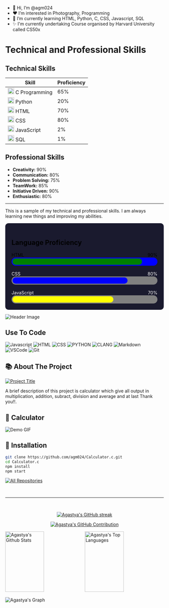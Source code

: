 - 👋 Hi, I’m @agm024
- ❤️ I’m interested in Photography, Programming
- 🌱 I’m currently learning HTML, Python, C, CSS, Javascript, SQL
- ✨ I'm currently undertaking Course organised by Harvard University called CS50x
<!---
agm024/agm024 is a ✨ special ✨ repository because its `README.md` (this file) appears on your GitHub profile.
You can click the Preview link to take a look at your changes.👀 
--->
#  Technical and Professional Skills

## Technical Skills

| Skill | Proficiency |
|---|---|
| <img src="https://cdn.jsdelivr.net/gh/devicons/devicon@latest/icons/c/c-original.svg" width ="20" height="20" /> C Programming | 65% |
| <img src="https://cdn.jsdelivr.net/gh/devicons/devicon@latest/icons/python/python-original.svg" width="20" height="20"/> Python | 20% |
| <img src="https://cdn.jsdelivr.net/gh/devicons/devicon@latest/icons/html5/html5-original.svg" width="20" height="20"/> HTML | 70% |
| <img src="https://cdn.jsdelivr.net/gh/devicons/devicon/icons/css3/css3-original.svg" width="20" height="20"/> CSS | 80% |
| <img src="https://cdn.jsdelivr.net/gh/devicons/devicon/icons/javascript/javascript-original.svg" width="20" height="20"/> JavaScript | 2% |
| <img src="https://cdn.jsdelivr.net/gh/devicons/devicon/icons/azuresqldatabase/azuresqldatabase-original.svg" width="20" height="20"/> SQL | 1% |

## Professional Skills

* **Creativity:** 90%
* **Communication:** 80%
* **Problem Solving:** 75%
* **TeamWork:** 85%
* **Initiative Driven:** 90%
* **Enthusiastic:** 80% 

---

This is a sample of my technical and professional skills. I am always learning new things and improving my abilities.
<div style="background-color:#1a1a2e; padding: 20px; border-radius: 10px;">
  <h2 style="color:black;">Language Proficiency</h2>
  <div style="color:black;">HTML <span style="float:right;">90%</span></div>
  <div style="background-color:blue; border-radius: 13px; padding: 3px;">
    <div style="background-color:green; width:90%; height:20px; border-radius:10px;"></div>
  </div>
  <br>
  <div style="color:white;">CSS <span style="float:right;">80%</span></div>
  <div style="background-color:grey; border-radius: 13px; padding: 3px;">
    <div style="background-color:blue; width:80%; height:20px; border-radius:10px;"></div>
  </div>
  <br>
  <div style="color:white;">JavaScript <span style="float:right;">70%</span></div>
  <div style="background-color:grey; border-radius: 13px; padding: 3px;">
    <div style="background-color:yellow; width:70%; height:20px; border-radius:10px;"></div>
  </div>
</div>

![Header Image](https://via.placeholder.com/1000x300.png?text=Header+Image)

## Use To Code

![Javascript](https://img.shields.io/badge/Javascript-F0DB4F?style=for-the-badge&labelColor=black&logo=javascript&logoColor=F0DB4F)
![HTML](https://img.shields.io/badge/HTML-E34F26?style=for-the-badge&logo=html5&logoColor=white)
![CSS](https://img.shields.io/badge/CSS-1572B6?style=for-the-badge&logo=css3&logoColor=white)
![PYTHON](https://img.shields.io/badge/python-1572B6?style=for-the-badge&logo=python&logoColor=white)
![CLANG](https://img.shields.io/badge/Clang-1572B6?style=for-the-badge&logo=C&logoColor=white)
![Markdown](https://img.shields.io/badge/Markdown-000000?style=for-the-badge&logo=markdown&logoColor=white)
![VSCode](https://img.shields.io/badge/Visual_Studio-0078d7?style=for-the-badge&logo=visual%20studio&logoColor=white)
![Git](https://img.shields.io/badge/Git-F05032?style=for-the-badge&logo=git&logoColor=white)
<br/>

## 📚 About The Project

[![Project Title](https://img.shields.io/badge/Project%20Title-Calculator%20-blue)](https://github.com/agm024/Calculator.c)

A brief description of this project is calculator which give all output in multiplication, addition, subract, division and average and at last Thank you!!.

## 🚀 Calculator

![Demo GIF](https://github.com/agm024/agm024/assets/161752478/2a5723ff-25b6-4ed4-830a-df9b9a661bea)



## 🔧 Installation

```bash
git clone https://github.com/agm024/Calculator.c.git
cd Calculator.c
npm install
npm start
```

<p align="left">
  <a href="https://github.com/agm024?tab=repositories" target="_blank"><img alt="All Repositories" title="All Repositories" src="https://img.shields.io/badge/-All%20Repos-2962FF?style=for-the-badge&logo=koding&logoColor=white"/></a>
</p>

<br/>
<hr/>
<br/>

<p align="center">
  <a href="https://github.com/agm024">
    <img src="https://github-readme-streak-stats.herokuapp.com/?user=agm024&theme=radical&border=7F3FBF&background=0D1117" alt="Agastya's GitHub streak"/>
  </a>
</p>

<p align="center">
  <a href="https://github.com/agm024">
    <img src="https://github-profile-summary-cards.vercel.app/api/cards/profile-details?username=agm024&theme=radical" alt="Agastya's GitHub Contribution"/>
  </a>
</p>

<a> 
    <a href="https://github.com/agm024"><img alt="Agastya's Github Stats" src="https://denvercoder1-github-readme-stats.vercel.app/api?username=agm024&show_icons=true&count_private=true&theme=react&border_color=7F3FBF&bg_color=0D1117&title_color=F85D7F&icon_color=F8D866" height="192px" width="49.5%"/></a>
  <a href="https://github.com/agm024"><img alt="Agastya's Top Languages" src="https://denvercoder1-github-readme-stats.vercel.app/api/top-langs/?username=agm024&langs_count=8&layout=compact&theme=react&border_color=7F3FBF&bg_color=0D1117&title_color=F85D7F&icon_color=F8D866" height="192px" width="49.5%"/></a>
  <br/>
</a>


![Agastya's Graph](https://github-readme-activity-graph.vercel.app/graph?username=agm024&custom_title=agm%20024's%20GitHub%20Activity%20Graph&bg_color=0D1117&color=7F3FBF&line=7F3FBF&point=7F3FBF&area_color=FFFFFF&title_color=FFFFFF&area=true)

